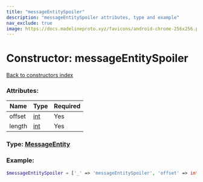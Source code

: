 ```yaml
---
title: "messageEntitySpoiler"
description: "messageEntitySpoiler attributes, type and example"
nav_exclude: true
image: https://docs.madelineproto.xyz/favicons/android-chrome-256x256.png
---
```

# Constructor: messageEntitySpoiler  
[Back to constructors index](/API_docs/constructors/index.md)



### Attributes:

| Name     |    Type       | Required |
|----------|---------------|----------|
|offset|[int](/API_docs/types/int.md) | Yes|
|length|[int](/API_docs/types/int.md) | Yes|



### Type: [MessageEntity](/API_docs/types/MessageEntity.md)


### Example:

```php
$messageEntitySpoiler = ['_' => 'messageEntitySpoiler', 'offset' => int, 'length' => int];
```  
